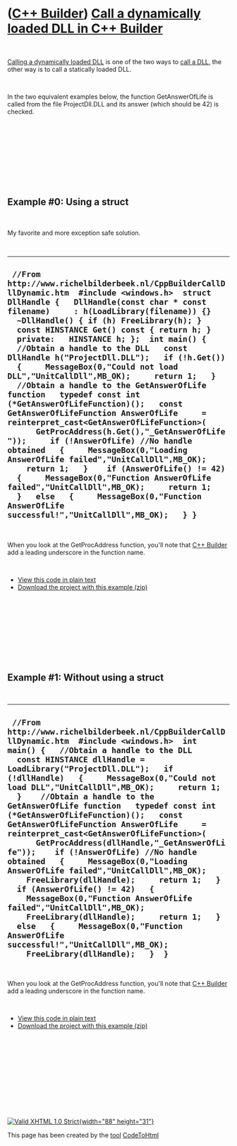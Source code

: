 



 

 

 

 

 

([C++ Builder](CppBuilder.htm)) [Call a dynamically loaded DLL in C++ Builder](CppBuilderCallDllDynamic.htm)
============================================================================================================

 

[Calling a dynamically loaded DLL](CppBuilderCallDll.htm) is one of the
two ways to [call a DLL](CppBuilderCallDll.htm), the other way is to
call a statically loaded DLL.

 

In the two equivalent examples below, the function GetAnswerOfLife is
called from the file ProjectDll.DLL and its answer (which should be 42)
is checked.

 

 

 

 

 

Example \#0: Using a struct
---------------------------

 

My favorite and more exception safe solution.

 

  --------------------------------------------------------------------------------------------------------------------------------------------------------------------------------------------------------------------------------------------------------------------------------------------------------------------------------------------------------------------------------------------------------------------------------------------------------------------------------------------------------------------------------------------------------------------------------------------------------------------------------------------------------------------------------------------------------------------------------------------------------------------------------------------------------------------------------------------------------------------------------------------------------------------------------------------------------------------------------------------------------------------------------------------------------------------------------------------------------------------------
  ` //From http://www.richelbilderbeek.nl/CppBuilderCallDllDynamic.htm  #include <windows.h>  struct DllHandle {   DllHandle(const char * const filename)     : h(LoadLibrary(filename)) {}   ~DllHandle() { if (h) FreeLibrary(h); }   const HINSTANCE Get() const { return h; }    private:   HINSTANCE h; };  int main() {   //Obtain a handle to the DLL   const DllHandle h("ProjectDll.DLL");   if (!h.Get())   {     MessageBox(0,"Could not load DLL","UnitCallDll",MB_OK);     return 1;   }    //Obtain a handle to the GetAnswerOfLife function   typedef const int (*GetAnswerOfLifeFunction)();   const GetAnswerOfLifeFunction AnswerOfLife     = reinterpret_cast<GetAnswerOfLifeFunction>(       GetProcAddress(h.Get(),"_GetAnswerOfLife"));     if (!AnswerOfLife) //No handle obtained   {     MessageBox(0,"Loading AnswerOfLife failed","UnitCallDll",MB_OK);     return 1;   }    if (AnswerOfLife() != 42)   {     MessageBox(0,"Function AnswerOfLife failed","UnitCallDll",MB_OK);     return 1;   }   else   {     MessageBox(0,"Function AnswerOfLife successful!","UnitCallDll",MB_OK);   } }`
  --------------------------------------------------------------------------------------------------------------------------------------------------------------------------------------------------------------------------------------------------------------------------------------------------------------------------------------------------------------------------------------------------------------------------------------------------------------------------------------------------------------------------------------------------------------------------------------------------------------------------------------------------------------------------------------------------------------------------------------------------------------------------------------------------------------------------------------------------------------------------------------------------------------------------------------------------------------------------------------------------------------------------------------------------------------------------------------------------------------------------

 

When you look at the GetProcAddress function, you'll note that [C++
Builder](CppBuilder.htm) add a leading underscore in the function name.

 

-   [View this code in plain text](CppBuilderCallDllDynamic0.txt)
-   [Download the project with this
    example (zip)](CppBuilderCallDllDynamic.zip)

 

 

 

 

 

Example \#1: Without using a struct
-----------------------------------

 

  ---------------------------------------------------------------------------------------------------------------------------------------------------------------------------------------------------------------------------------------------------------------------------------------------------------------------------------------------------------------------------------------------------------------------------------------------------------------------------------------------------------------------------------------------------------------------------------------------------------------------------------------------------------------------------------------------------------------------------------------------------------------------------------------------------------------------------------------------------------------------------------------------------------------------------------------------------------------------------------------------------------------------
  ` //From http://www.richelbilderbeek.nl/CppBuilderCallDllDynamic.htm  #include <windows.h>  int main() {   //Obtain a handle to the DLL   const HINSTANCE dllHandle = LoadLibrary("ProjectDll.DLL");   if (!dllHandle)   {     MessageBox(0,"Could not load DLL","UnitCallDll",MB_OK);     return 1;   }    //Obtain a handle to the GetAnswerOfLife function   typedef const int (*GetAnswerOfLifeFunction)();   const GetAnswerOfLifeFunction AnswerOfLife     = reinterpret_cast<GetAnswerOfLifeFunction>(       GetProcAddress(dllHandle,"_GetAnswerOfLife"));    if (!AnswerOfLife) //No handle obtained   {     MessageBox(0,"Loading AnswerOfLife failed","UnitCallDll",MB_OK);     FreeLibrary(dllHandle);     return 1;   }    if (AnswerOfLife() != 42)   {     MessageBox(0,"Function AnswerOfLife failed","UnitCallDll",MB_OK);     FreeLibrary(dllHandle);     return 1;   }   else   {     MessageBox(0,"Function AnswerOfLife successful!","UnitCallDll",MB_OK);     FreeLibrary(dllHandle);   }  }`
  ---------------------------------------------------------------------------------------------------------------------------------------------------------------------------------------------------------------------------------------------------------------------------------------------------------------------------------------------------------------------------------------------------------------------------------------------------------------------------------------------------------------------------------------------------------------------------------------------------------------------------------------------------------------------------------------------------------------------------------------------------------------------------------------------------------------------------------------------------------------------------------------------------------------------------------------------------------------------------------------------------------------------

 

When you look at the GetProcAddress function, you'll note that [C++
Builder](CppBuilder.htm) add a leading underscore in the function name.

 

-   [View this code in plain text](CppBuilderCallDllDynamic1.txt)
-   [Download the project with this
    example (zip)](CppBuilderCallDllDynamic.zip)

 

 

 

 

 





 

[![Valid XHTML 1.0 Strict](valid-xhtml10.png){width="88"
height="31"}](http://validator.w3.org/check?uri=referer)

This page has been created by the [tool](Tools.htm)
[CodeToHtml](ToolCodeToHtml.htm)
